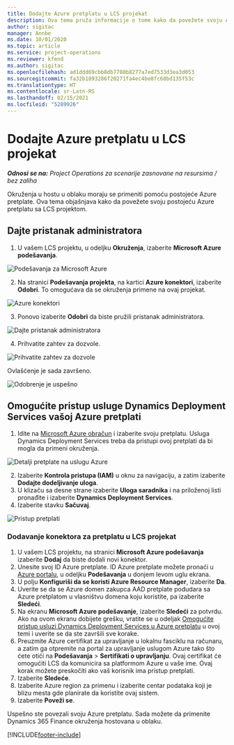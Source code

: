 ```yaml
---
title: Dodajte Azure pretplatu u LCS projekat
description: Ova tema pruža informacije o tome kako da povežete svoju Azure pretplatu sa LCS projektom.
author: sigitac
manager: Annbe
ms.date: 10/01/2020
ms.topic: article
ms.service: project-operations
ms.reviewer: kfend
ms.author: sigitac
ms.openlocfilehash: ad1ddd69cbb8db7780b8277a7ed7533d3ea3d053
ms.sourcegitcommit: fa32b1893286f20271fa4ec4be8fc68bd135f53c
ms.translationtype: HT
ms.contentlocale: sr-Latn-RS
ms.lasthandoff: 02/15/2021
ms.locfileid: "5289926"
---
```

# <a name="add-an-azure-subscription-to-an-lcs-project"></a>Dodajte Azure pretplatu u LCS projekat

_**Odnosi se na:** Project Operations za scenarije zasnovane na resursima / bez zaliha_

Okruženja u hostu u oblaku moraju se primeniti pomoću postojeće Azure pretplate. Ova tema objašnjava kako da povežete svoju postojeću Azure pretplatu sa LCS projektom. 

## <a name="grant-admin-consent"></a>Dajte pristanak administratora

1. U vašem LCS projektu, u odeljku **Okruženja**, izaberite **Microsoft Azure podešavanja**.

![Podešavanja za Microsoft Azure](./media/1MicrosoftAzureSettings.png)

2. Na stranici **Podešavanja projekta**, na kartici **Azure konektori**, izaberite **Odobri**. To omogućava da se okruženja primene na ovaj projekat.

![Azure konektori](./media/2AzureConnectors.png)

3. Ponovo izaberite **Odobri** da biste pružili pristanak administratora.

![Dajte pristanak administratora](./media/3GrantAdminConsent.png)

4. Prihvatite zahtev za dozvole.

![Prihvatite zahtev za dozvole](./media/4AcceptPermissionRequest.png)

Ovlašćenje je sada završeno. 

![Odobrenje je uspešno](./media/5AuthorizationComplete.png)

## <a name="provide-dynamics-deployment-services-access-to-your-azure-subscription"></a><a name="provide"></a>Omogućite pristup usluge Dynamics Deployment Services vašoj Azure pretplati

1. Idite na [Microsoft Azure obračun](https://portal.azure.com/#blade/Microsoft\_Azure\_Billing/SubscriptionsBlade) i izaberite svoju pretplatu. Usluga Dynamics Deployment Services treba da pristupi ovoj pretplati da bi mogla da primeni okruženja.

![Detalji pretplate na uslugu Azure](./media/6AzureSubscription.png)

2. Izaberite **Kontrola pristupa (IAM)** u oknu za navigaciju, a zatim izaberite **Dodajte dodeljivanje uloga**.
3. U klizaču sa desne strane izaberite **Uloga saradnika** i na priloženoj listi pronađite i izaberite **Dynamics Deployment Services**. 
4. Izaberite stavku **Sačuvaj**.

![Pristup pretplati](./media/7SubscriptionAccess.png)

### <a name="add-a-subscription-connector-to-an-lcs-project"></a>Dodavanje konektora za pretplatu u LCS projekat

1. U vašem LCS projektu, na stranici **Microsoft Azure podešavanja** izaberite **Dodaj** da biste dodali novi konektor.
2. Unesite svoj ID Azure pretplate. ID Azure pretplate možete pronaći u [Azure portalu](https://ms.portal.azure.com/), u odeljku  **Podešavanja**  u donjem levom uglu ekrana.
3. U polju **Konfiguriši da se koristi Azure Resource Manager**, izaberite **Da**.
4. Uverite se da se Azure domen zakupca AAD pretplate podudara sa Azure pretplatom u vlasništvu domena koju koristite, pa izaberite **Sledeći**.
5. Na ekranu **Microsoft Azure podešavanje**, izaberite **Sledeći** za potvrdu. Ako na ovom ekranu dobijete grešku, vratite se u odeljak [Omogućite pristup usluzi Dynamics Deployment Services u Azure pretplatu](#provide) u ovoj temi i uverite se da ste završili sve korake.
6. Preuzmite Azure certifikat za upravljanje u lokalnu fasciklu na računaru, a zatim ga otpremite na portal za upravljanje uslugom Azure tako što ćete otići na **Podešavanja** > **Sertifikati o upravljanju**. Ovaj certifikat će omogućiti LCS da komunicira sa platformom Azure u vaše ime. Ovaj korak možete preskočiti ako vaš korisnik ima pristup pretplati.
7. Izaberite **Sledeće**.
8. Izaberite Azure region za primenu i izaberite centar podataka koji je blizu mesta gde planirate da koristite ovaj sistem.
9.  Izaberite **Poveži se**.

Uspešno ste povezali svoju Azure pretplatu. Sada možete da primenite Dynamics 365 Finance okruženja hostovana u oblaku.




[!INCLUDE[footer-include](../includes/footer-banner.md)]